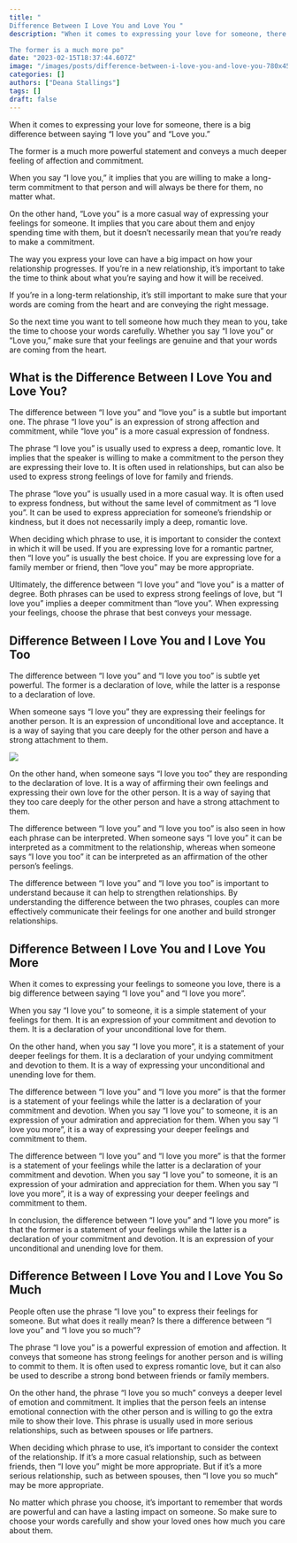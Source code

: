 ```yaml
---
title: "
Difference Between I Love You and Love You "
description: "When it comes to expressing your love for someone, there is a big difference between saying “I love you” and “Love you.”

The former is a much more po"
date: "2023-02-15T18:37:44.607Z"
image: "/images/posts/difference-between-i-love-you-and-love-you-780x450.jpg"
categories: []
authors: ["Deana Stallings"]
tags: []
draft: false
---
```


When it comes to expressing your love for someone, there is a big difference between saying “I love you” and “Love you.”

The former is a much more powerful statement and conveys a much deeper feeling of affection and commitment.

When you say “I love you,” it implies that you are willing to make a long-term commitment to that person and will always be there for them, no matter what.

On the other hand, “Love you” is a more casual way of expressing your feelings for someone. It implies that you care about them and enjoy spending time with them, but it doesn’t necessarily mean that you’re ready to make a commitment.

The way you express your love can have a big impact on how your relationship progresses. If you’re in a new relationship, it’s important to take the time to think about what you’re saying and how it will be received.

If you’re in a long-term relationship, it’s still important to make sure that your words are coming from the heart and are conveying the right message.

So the next time you want to tell someone how much they mean to you, take the time to choose your words carefully. Whether you say “I love you” or “Love you,” make sure that your feelings are genuine and that your words are coming from the heart.

## What is the Difference Between I Love You and Love You?

The difference between “I love you” and “love you” is a subtle but important one. The phrase “I love you” is an expression of strong affection and commitment, while “love you” is a more casual expression of fondness.

The phrase “I love you” is usually used to express a deep, romantic love. It implies that the speaker is willing to make a commitment to the person they are expressing their love to. It is often used in relationships, but can also be used to express strong feelings of love for family and friends.

The phrase “love you” is usually used in a more casual way. It is often used to express fondness, but without the same level of commitment as “I love you”. It can be used to express appreciation for someone’s friendship or kindness, but it does not necessarily imply a deep, romantic love.

When deciding which phrase to use, it is important to consider the context in which it will be used. If you are expressing love for a romantic partner, then “I love you” is usually the best choice. If you are expressing love for a family member or friend, then “love you” may be more appropriate.

Ultimately, the difference between “I love you” and “love you” is a matter of degree. Both phrases can be used to express strong feelings of love, but “I love you” implies a deeper commitment than “love you”. When expressing your feelings, choose the phrase that best conveys your message.

## Difference Between I Love You and I Love You Too

The difference between “I love you” and “I love you too” is subtle yet powerful. The former is a declaration of love, while the latter is a response to a declaration of love.

When someone says “I love you” they are expressing their feelings for another person. It is an expression of unconditional love and acceptance. It is a way of saying that you care deeply for the other person and have a strong attachment to them.

![](https://www.pdhre.org/wp-content/uploads/2023/02/Difference-Between-I-Love-You-and-I-Love-You-Too.jpg)

On the other hand, when someone says “I love you too” they are responding to the declaration of love. It is a way of affirming their own feelings and expressing their own love for the other person. It is a way of saying that they too care deeply for the other person and have a strong attachment to them.

The difference between “I love you” and “I love you too” is also seen in how each phrase can be interpreted. When someone says “I love you” it can be interpreted as a commitment to the relationship, whereas when someone says “I love you too” it can be interpreted as an affirmation of the other person’s feelings.

The difference between “I love you” and “I love you too” is important to understand because it can help to strengthen relationships. By understanding the difference between the two phrases, couples can more effectively communicate their feelings for one another and build stronger relationships.

## Difference Between I Love You and I Love You More

When it comes to expressing your feelings to someone you love, there is a big difference between saying “I love you” and “I love you more”.

When you say “I love you” to someone, it is a simple statement of your feelings for them. It is an expression of your commitment and devotion to them. It is a declaration of your unconditional love for them.

On the other hand, when you say “I love you more”, it is a statement of your deeper feelings for them. It is a declaration of your undying commitment and devotion to them. It is a way of expressing your unconditional and unending love for them.

The difference between “I love you” and “I love you more” is that the former is a statement of your feelings while the latter is a declaration of your commitment and devotion. When you say “I love you” to someone, it is an expression of your admiration and appreciation for them. When you say “I love you more”, it is a way of expressing your deeper feelings and commitment to them.

The difference between “I love you” and “I love you more” is that the former is a statement of your feelings while the latter is a declaration of your commitment and devotion. When you say “I love you” to someone, it is an expression of your admiration and appreciation for them. When you say “I love you more”, it is a way of expressing your deeper feelings and commitment to them.

In conclusion, the difference between “I love you” and “I love you more” is that the former is a statement of your feelings while the latter is a declaration of your commitment and devotion. It is an expression of your unconditional and unending love for them.

## Difference Between I Love You and I Love You So Much

People often use the phrase “I love you” to express their feelings for someone. But what does it really mean? Is there a difference between “I love you” and “I love you so much”?

The phrase “I love you” is a powerful expression of emotion and affection. It conveys that someone has strong feelings for another person and is willing to commit to them. It is often used to express romantic love, but it can also be used to describe a strong bond between friends or family members.

On the other hand, the phrase “I love you so much” conveys a deeper level of emotion and commitment. It implies that the person feels an intense emotional connection with the other person and is willing to go the extra mile to show their love. This phrase is usually used in more serious relationships, such as between spouses or life partners.

When deciding which phrase to use, it’s important to consider the context of the relationship. If it’s a more casual relationship, such as between friends, then “I love you” might be more appropriate. But if it’s a more serious relationship, such as between spouses, then “I love you so much” may be more appropriate.

No matter which phrase you choose, it’s important to remember that words are powerful and can have a lasting impact on someone. So make sure to choose your words carefully and show your loved ones how much you care about them.